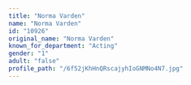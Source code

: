 ```yaml
---
title: "Norma Varden"
name: "Norma Varden"
id: "10926"
original_name: "Norma Varden"
known_for_department: "Acting"
gender: "1"
adult: "false"
profile_path: "/6f52jKhHnQRscajyhIoGNMNo4N7.jpg"
---
```

